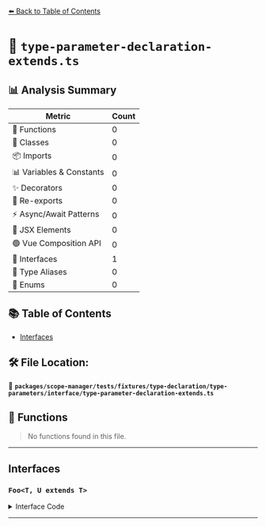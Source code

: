 [⬅️ Back to Table of Contents](../../../../../../../index.md)

# 📄 `type-parameter-declaration-extends.ts`

## 📊 Analysis Summary

| Metric | Count |
|--------|-------|
| 🔧 Functions | 0 |
| 🧱 Classes | 0 |
| 📦 Imports | 0 |
| 📊 Variables & Constants | 0 |
| ✨ Decorators | 0 |
| 🔄 Re-exports | 0 |
| ⚡ Async/Await Patterns | 0 |
| 💠 JSX Elements | 0 |
| 🟢 Vue Composition API | 0 |
| 📐 Interfaces | 1 |
| 📑 Type Aliases | 0 |
| 🎯 Enums | 0 |

## 📚 Table of Contents

- [Interfaces](#interfaces)

## 🛠️ File Location:
📂 **`packages/scope-manager/tests/fixtures/type-declaration/type-parameters/interface/type-parameter-declaration-extends.ts`**

## 🔧 Functions

> No functions found in this file.


---

## Interfaces

### `Foo<T, U extends T>`

<details><summary>Interface Code</summary>

```ts
interface Foo<T, U extends T> {}
```
</details>


---